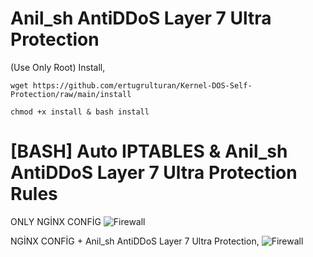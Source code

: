 # Anil_sh AntiDDoS Layer 7 Ultra Protection
(Use Only Root) Install,
```
wget https://github.com/ertugrulturan/Kernel-DOS-Self-Protection/raw/main/install
```
```
chmod +x install & bash install
```
# [BASH] Auto IPTABLES &amp; Anil_sh AntiDDoS Layer 7 Ultra Protection Rules

ONLY NGİNX CONFİG
![Firewall](https://cdn.discordapp.com/attachments/786218108775956492/803693313026555904/Screenshot_11.png)

NGİNX CONFİG + Anil_sh AntiDDoS Layer 7 Ultra Protection,
![Firewall](https://cdn.discordapp.com/attachments/786218108775956492/803693472233160734/Screenshot_12.png)
